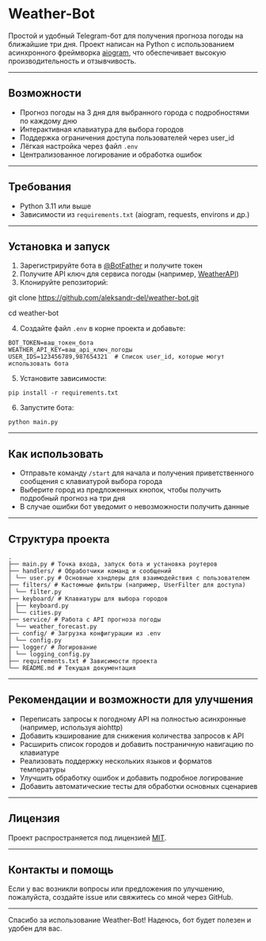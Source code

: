 # Weather-Bot

Простой и удобный Telegram-бот для получения прогноза погоды на ближайшие три дня. Проект написан на Python с использованием асинхронного фреймворка [aiogram](https://docs.aiogram.dev/en/latest/), что обеспечивает высокую производительность и отзывчивость.

---

## Возможности

- Прогноз погоды на 3 дня для выбранного города с подробностями по каждому дню
- Интерактивная клавиатура для выбора городов
- Поддержка ограничения доступа пользователей через user_id
- Лёгкая настройка через файл `.env`
- Централизованное логирование и обработка ошибок

---

## Требования

- Python 3.11 или выше
- Зависимости из `requirements.txt` (aiogram, requests, environs и др.)

---

## Установка и запуск

1. Зарегистрируйте бота в [@BotFather](https://t.me/BotFather) и получите токен
2. Получите API ключ для сервиса погоды (например, [WeatherAPI](https://www.weatherapi.com/))
3. Клонируйте репозиторий:

git clone https://github.com/aleksandr-del/weather-bot.git

cd weather-bot

4. Создайте файл `.env` в корне проекта и добавьте:

```env
BOT_TOKEN=ваш_токен_бота
WEATHER_API_KEY=ваш_api_ключ_погоды
USER_IDS=123456789,987654321  # Список user_id, которые могут использовать бота
```

5. Установите зависимости:

```
pip install -r requirements.txt
```

6. Запустите бота:

```
python main.py
```

---

## Как использовать

- Отправьте команду `/start` для начала и получения приветственного сообщения с клавиатурой выбора города
- Выберите город из предложенных кнопок, чтобы получить подробный прогноз на три дня
- В случае ошибки бот уведомит о невозможности получить данные

---

## Структура проекта

```
.
├── main.py # Точка входа, запуск бота и установка роутеров
├── handlers/ # Обработчики команд и сообщений
│ └── user.py # Основные хэндлеры для взаимодействия с пользователем
├── filters/ # Кастомные фильтры (например, UserFilter для доступа)
│ └── filter.py
├── keyboard/ # Клавиатуры для выбора городов
│ ├── keyboard.py
│ └── cities.py
├── service/ # Работа с API прогноза погоды
│ └── weather_forecast.py
├── config/ # Загрузка конфигурации из .env
│ └── config.py
├── logger/ # Логирование
│ └── logging_config.py
├── requirements.txt # Зависимости проекта
└── README.md # Текущая документация
```

---

## Рекомендации и возможности для улучшения

- Переписать запросы к погодному API на полностью асинхронные (например, используя aiohttp)
- Добавить кэширование для снижения количества запросов к API
- Расширить список городов и добавить постраничную навигацию по клавиатуре
- Реализовать поддержку нескольких языков и форматов температуры
- Улучшить обработку ошибок и добавить подробное логирование
- Добавить автоматические тесты для обработки основных сценариев

---

## Лицензия

Проект распространяется под лицензией [MIT](https://opensource.org/licenses/MIT).

---

## Контакты и помощь

Если у вас возникли вопросы или предложения по улучшению, пожалуйста, создайте issue или свяжитесь со мной через GitHub.

---

Спасибо за использование Weather-Bot! Надеюсь, бот будет полезен и удобен для вас.
